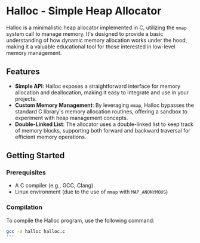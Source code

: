 # Halloc - Simple Heap Allocator

Halloc is a minimalistic heap allocator implemented in C, utilizing the `mmap` system call to manage memory. It's designed to provide a basic understanding of how dynamic memory allocation works under the hood, making it a valuable educational tool for those interested in low-level memory management.

## Features

- **Simple API**: Halloc exposes a straightforward interface for memory allocation and deallocation, making it easy to integrate and use in your projects.
- **Custom Memory Management**: By leveraging `mmap`, Halloc bypasses the standard C library's memory allocation routines, offering a sandbox to experiment with heap management concepts.
- **Double-Linked List**: The allocator uses a double-linked list to keep track of memory blocks, supporting both forward and backward traversal for efficient memory operations.

## Getting Started

### Prerequisites

- A C compiler (e.g., GCC, Clang)
- Linux environment (due to the use of `mmap` with `MAP_ANONYMOUS`)

### Compilation

To compile the Halloc program, use the following command:

```bash
gcc -o halloc halloc.c
'''
